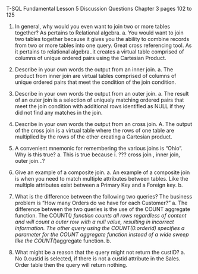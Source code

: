 T-SQL Fundamental Lesson 5 Discussion Questions Chapter 3 pages 102 to 125
1.	 In general, why would you even want to join two or more tables together? As pertains to 
Relational algebra.
a.	 You would want to join two tables together because it gives you the ability to combine records from two or more tables into one query.  Great cross referencing tool. As it pertains to relational algebra..it creates a virtual table comprised of columns of unique ordered pairs using the Cartesian Product.
2.	 Describe in your own words the output from an inner join.
a.	 The product from inner join are virtual tables comprised of columns of unique  ordered pairs that meet the condition of the join condition.
3.	Describe in your own words the output from an outer join.
a.	The result of an outer join is a selection of  uniquely matching ordered pairs that meet the join condition with additional rows identified as NULL if they did not find any matches in the join.
4.	Describe in your own words the output from an cross join.
A.	 The output of the cross join is a virtual table where the rows of one table are multiplied by the rows of the other creating a Cartesian product.  

5.	A convenient mnemonic for remembering the various joins is “Ohio”. Why is this true?
a.	This is true because 
i.	??? cross join , inner join, outer join…?
6.	Give an example of a composite join.
a.	An example of a composite join is when you need to match multiple attributes between tables. Like the multiple attributes exist between a Primary Key and a Foreign key.
b.	
7.	What is the difference between the following two queries?  The business problem is “How many
Orders do we have for each Customer?”
a.	 The difference between the two queries is the use of the COUNT aggregate function.  The COUNT(*) function counts all rows regardless of content and will count a outer row with a null value, resulting in incorrect information.  The other query using the COUNT(0.orderid) specifies a parameter for the COUNT aggregate function instead of a wide sweep like the COUNT(*)aggregate function.
b.	
8.	What might be a reason that the query might not return the custID?
a.	No 0.custid is selected, if there is not a custid attribute in the Sales. Order table then the query will return nothing.

